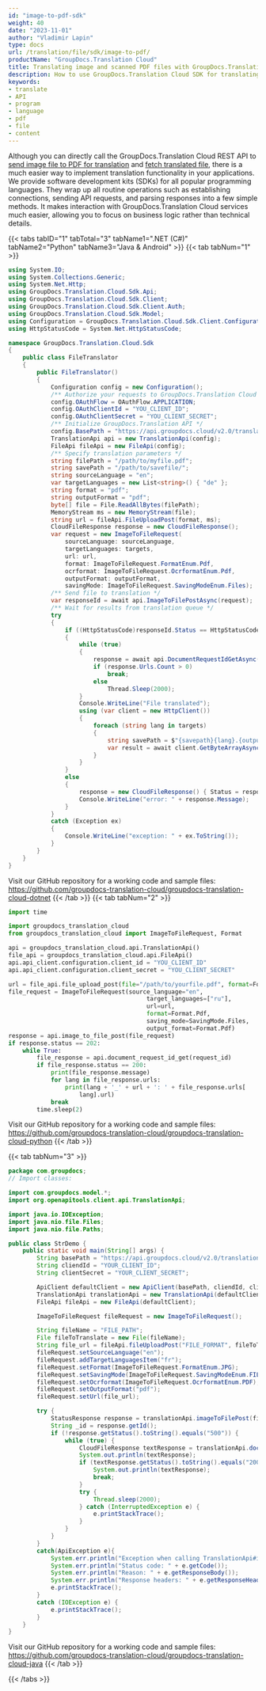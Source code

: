 ```yaml
---
id: "image-to-pdf-sdk"
weight: 40
date: "2023-11-01"
author: "Vladimir Lapin"
type: docs
url: /translation/file/sdk/image-to-pdf/
productName: "GroupDocs.Translation Cloud"
title: Translating image and scanned PDF files with GroupDocs.Translation SDK
description: How to use GroupDocs.Translation Cloud SDK for translating image files.
keywords:
- translate
- API
- program
- language
- pdf
- file
- content
---
```


Although you can directly call the GroupDocs.Translation Cloud REST API to [send image file to PDF for translation](/translation/file/request/image-to-pdf/) and [fetch translated file](/translation/file/fetch/), there is a much easier way to implement translation functionality in your applications. We provide software development kits (SDKs) for all popular programming languages. They wrap up all routine operations such as establishing connections, sending API requests, and parsing responses into a few simple methods. It makes interaction with GroupDocs.Translation Cloud services much easier, allowing you to focus on business logic rather than technical details.

{{< tabs tabID="1" tabTotal="3" tabName1=".NET (C#)" tabName2="Python" tabName3="Java & Android" >}}
{{< tab tabNum="1" >}}

```csharp
using System.IO;
using System.Collections.Generic;
using System.Net.Http;
using GroupDocs.Translation.Cloud.Sdk.Api;
using GroupDocs.Translation.Cloud.Sdk.Client;
using GroupDocs.Translation.Cloud.Sdk.Client.Auth;
using GroupDocs.Translation.Cloud.Sdk.Model;
using Configuration = GroupDocs.Translation.Cloud.Sdk.Client.Configuration;
using HttpStatusCode = System.Net.HttpStatusCode;

namespace GroupDocs.Translation.Cloud.Sdk
{
	public class FileTranslator
	{
		public FileTranslator()
		{
			Configuration config = new Configuration();
			/** Authorize your requests to GroupDocs.Translation Cloud */
			config.OAuthFlow = OAuthFlow.APPLICATION;
			config.OAuthClientId = "YOU_CLIENT_ID";
			config.OAuthClientSecret = "YOU_CLIENT_SECRET";
			/** Initialize GroupDocs.Translation API */
			config.BasePath = "https://api.groupdocs.cloud/v2.0/translation";
			TranslationApi api = new TranslationApi(config);
			FileApi fileApi = new FileApi(config);
			/** Specify translation parameters */
			string filePath = "/path/to/myfile.pdf";
			string savePath = "/path/to/savefile/";
			string sourceLanguage = "en";
			var targetLanguages = new List<string>() { "de" };
			string format = "pdf";
			string outputFormat = "pdf";
			byte[] file = File.ReadAllBytes(filePath);
			MemoryStream ms = new MemoryStream(file);
			string url = fileApi.FileUploadPost(format, ms);
			CloudFileResponse response = new CloudFileResponse();
			var request = new ImageToFileRequest(
				sourceLanguage: sourceLanguage,
				targetLanguages: targets,
				url: url,
				format: ImageToFileRequest.FormatEnum.Pdf,
				ocrformat: ImageToFileRequest.OcrformatEnum.Pdf,
				outputFormat: outputFormat,
				savingMode: ImageToFileRequest.SavingModeEnum.Files);
			/** Send file to translation */
			var responseId = await api.ImageToFilePostAsync(request);			
			/** Wait for results from translation queue */
			try
			{
				if ((HttpStatusCode)responseId.Status == HttpStatusCode.Accepted)
				{
					while (true)
					{
						response = await api.DocumentRequestIdGetAsync(responseId.Id);
						if (response.Urls.Count > 0)
							break;
						else
							Thread.Sleep(2000);
					}
					Console.WriteLine("File translated");
					using (var client = new HttpClient())
					{
						foreach (string lang in targets)
						{
							string savePath = $"{savepath}{lang}.{outputFormat}";    
							var result = await client.GetByteArrayAsync(response.Urls[lang].Url);                            File.WriteAllBytes(savePath, result);
						}
					}
				}
				else
				{
					response = new CloudFileResponse() { Status = responseId.Status, Message = responseId.Message };
					Console.WriteLine("error: " + response.Message);
				}
			}
			catch (Exception ex)
			{
				Console.WriteLine("exception: " + ex.ToString());
			}    
		}
	}
}
```
Visit our GitHub repository for a working code and sample files: https://github.com/groupdocs-translation-cloud/groupdocs-translation-cloud-dotnet
{{< /tab >}}
{{< tab tabNum="2" >}}

```python
import time

import groupdocs_translation_cloud
from groupdocs_translation_cloud import ImageToFileRequest, Format

api = groupdocs_translation_cloud.api.TranslationApi()
file_api = groupdocs_translation_cloud.api.FileApi()
api.api_client.configuration.client_id = "YOU_CLIENT_ID"
api.api_client.configuration.client_secret = "YOU_CLIENT_SECRET"

url = file_api.file_upload_post(file="/path/to/yourfile.pdf", format=Format.Pdf)
file_request = ImageToFileRequest(source_language="en", 
							           target_languages=["ru"], 
							           url=url, 
							           format=Format.Pdf,
							           saving_mode=SavingMode.Files, 
							           output_format=Format.Pdf)
response = api.image_to_file_post(file_request)
if response.status == 202:
    while True:
        file_response = api.document_request_id_get(request_id)
        if file_response.status == 200:
            print(file_response.message)
            for lang in file_response.urls:
                print(lang + '_' + url + ': ' + file_response.urls[
                    lang].url)
            break
        time.sleep(2)
```

Visit our GitHub repository for a working code and sample files: https://github.com/groupdocs-translation-cloud/groupdocs-translation-cloud-python
{{< /tab >}}

{{< tab tabNum="3" >}}

```java
package com.groupdocs;
// Import classes:

import com.groupdocs.model.*;
import org.openapitools.client.api.TranslationApi;

import java.io.IOException;
import java.nio.file.Files;
import java.nio.file.Paths;

public class StrDemo {
    public static void main(String[] args) {
        String basePath = "https://api.groupdocs.cloud/v2.0/translation";
        String cliendId = "YOUR_CLIENT_ID";
        String clientSecret = "YOUR_CLIENT_SECRET";

        ApiClient defaultClient = new ApiClient(basePath, cliendId, clientSecret, null);
        TranslationApi translationApi = new TranslationApi(defaultClient);
        FileApi fileApi = new FileApi(defaultClient);

        ImageToFileRequest fileRequest = new ImageToFileRequest();

        String fileName = "FILE_PATH";
        File fileToTranslate = new File(fileName);
        String file_url = fileApi.fileUploadPost("FILE_FORMAT", fileToTranslate);        
        fileRequest.setSourceLanguage("en");
        fileRequest.addTargetLanguagesItem("fr");
        fileRequest.setFormat(ImageToFileRequest.FormatEnum.JPG);
        fileRequest.setSavingMode(ImageToFileRequest.SavingModeEnum.FILES);
        fileRequest.setOcrformat(ImageToFileRequest.OcrformatEnum.PDF);
        fileRequest.setOutputFormat("pdf");
        fileRequest.setUrl(file_url);

        try {
            StatusResponse response = translationApi.imageToFilePost(fileRequest);
            String _id = response.getId();
            if (!response.getStatus().toString().equals("500")) {
                while (true) {
                    CloudFileResponse textResponse = translationApi.documentRequestIdGet(_id);
                    System.out.println(textResponse);
                    if (textResponse.getStatus().toString().equals("200")){
                        System.out.println(textResponse);
                        break;
                    }
                    try {
                        Thread.sleep(2000);
                    } catch (InterruptedException e) {
                        e.printStackTrace();
                    }
                }
            }
        }
        catch(ApiException e){
            System.err.println("Exception when calling TranslationApi#imageToFilePost");
            System.err.println("Status code: " + e.getCode());
            System.err.println("Reason: " + e.getResponseBody());
            System.err.println("Response headers: " + e.getResponseHeaders());
            e.printStackTrace();
        }
        catch (IOException e) {
            e.printStackTrace();
        }
    }
}
```

Visit our GitHub repository for a working code and sample files: https://github.com/groupdocs-translation-cloud/groupdocs-translation-cloud-java
{{< /tab >}}

{{< /tabs >}}